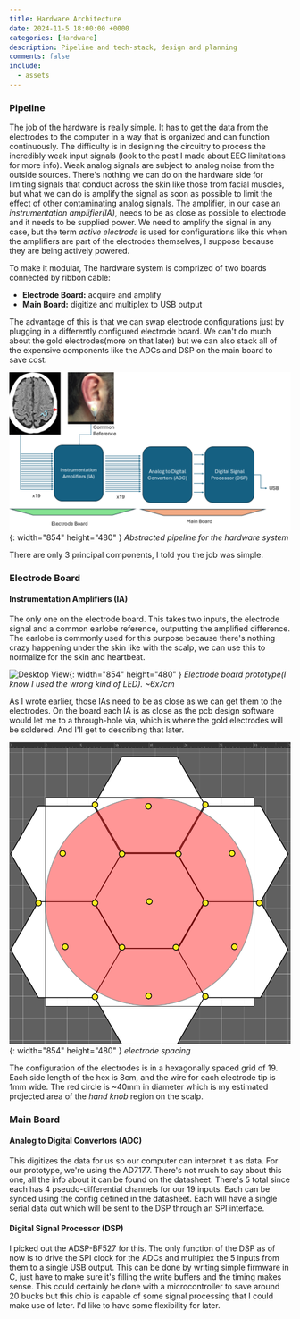 ```yaml
---
title: Hardware Architecture
date: 2024-11-5 18:00:00 +0000
categories: [Hardware]
description: Pipeline and tech-stack, design and planning
comments: false
include:
  - assets
---
```


### Pipeline

The job of the hardware is really simple. It has to get the data from the electrodes to the computer in a way that is organized and can function continuously. The difficulty is in designing the circuitry to process the incredibly weak input signals (look to the post I made about EEG limitations for more info). Weak analog signals are subject to analog noise from the outside sources. There's nothing we can do on the hardware side for limiting signals that conduct across the skin like those from facial muscles, but what we can do is amplify the signal as soon as possible to limit the effect of other contaminating analog signals. The amplifier, in our case an *instrumentation amplifier(IA)*, needs to be as close as possible to electrode and it needs to be supplied power. We need to amplify the signal in any case, but the term *active electrode* is used for configurations like this when the amplifiers are part of the electrodes themselves, I suppose because they are being actively powered. 

To make it modular, The hardware system is comprized of two boards connected by ribbon cable:
- **Electrode Board:** acquire and amplify
- **Main Board:** digitize and multiplex to USB output

The advantage of this is that we can swap electrode configurations just by plugging in a differently configured electrode board. We can't do much about the gold electrodes(more on that later) but we can also stack all of the expensive components like the ADCs and DSP on the main board to save cost.

![Desktop View](/assets/img/post-images/hardware_pipeline.png){: width="854" height="480" }
_Abstracted pipeline for the hardware system_

There are only 3 principal components, I told you the job was simple.

### Electrode Board

#### Instrumentation Amplifiers (IA)

The only one on the electrode board. This takes two inputs, the electrode signal and a common earlobe reference, outputting the amplified difference. The earlobe is commonly used for this purpose because there's nothing crazy happening under the skin like with the scalp, we can use this to normalize for the skin and heartbeat. 

![Desktop View](/assets/img/post-images/IMG_1136.png){: width="854" height="480" }
_Electrode board prototype(I know I used the wrong kind of LED). ~6x7cm_

As I wrote earlier, those IAs need to be as close as we can get them to the electrodes. On the board each IA is as close as the pcb design software would let me to a through-hole via, which is where the gold electrodes will be soldered. And I'll get to describing that later. 

![Desktop View](/assets/img/post-images/electrode_diagram.png){: width="854" height="480" }
_electrode spacing_

The configuration of the electrodes is in a hexagonally spaced grid of 19. Each side length of the hex is 8cm, and the wire for each electrode tip is 1mm wide. The red circle is ~40mm in diameter which is my estimated projected area of the *hand knob* region on the scalp. 

### Main Board

#### Analog to Digital Convertors (ADC)

This digitizes the data for us so our computer can interpret it as data. For our prototype, we're using the AD7177. There's not much to say about this one, all the info about it can be found on the datasheet. There's 5 total since each has 4 pseudo-differential channels for our 19 inputs. Each can be synced using the config defined in the datasheet. Each will have a single serial data out which will be sent to the DSP through an SPI interface.


#### Digital Signal Processor (DSP)

I picked out the ADSP-BF527 for this. The only function of the DSP as of now is to drive the SPI clock for the ADCs and multiplex the 5 inputs from them to a single USB output. This can be done by writing simple firmware in C, just have to make sure it's filling the write buffers and the timing makes sense. This could certainly be done with a microcontroller to save around 20 bucks but this chip is capable of some signal processing that I could make use of later. I'd like to have some flexibility for later.